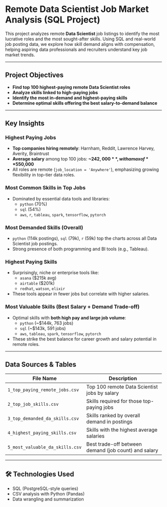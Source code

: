 
# Remote Data Scientist Job Market Analysis (SQL Project)

This project analyzes remote **Data Scientist** job listings to identify the most lucrative roles and the most sought-after skills. Using SQL and real-world job posting data, we explore how skill demand aligns with compensation, helping aspiring data professionals and recruiters understand key job market trends.

---

## Project Objectives

- **Find top 100 highest-paying remote Data Scientist roles**
- **Analyze skills linked to high-paying jobs**
- **Identify the most in-demand and highest-paying skills**
- **Determine optimal skills offering the best salary-to-demand balance**

---

## Key Insights

### Highest Paying Jobs
- **Top companies hiring remotely**: Harnham, Reddit, Lawrence Harvey, Averity, Braintrust
- **Average salary** among top 100 jobs: **~$242,000**, with a max of **$550,000**
- All roles are remote (`job_location = 'Anywhere'`), emphasizing growing flexibility in top-tier data roles.

### Most Common Skills in Top Jobs
- Dominated by essential data tools and libraries:
  - `python` (70%)
  - `sql` (54%)
  - `aws`, `r`, `tableau`, `spark`, `tensorflow`, `pytorch`

### Most Demanded Skills (Overall)
- `python` (114k postings), `sql` (79k), `r` (59k) top the charts across all Data Scientist job postings.
- Strong presence of both programming and BI tools (e.g., Tableau).

### Highest Paying Skills
- Surprisingly, niche or enterprise tools like:
  - `asana` ($215k avg)
  - `airtable` ($201k)
  - `redhat`, `watson`, `elixir`
- These tools appear in fewer jobs but correlate with higher salaries.

### Most Valuable Skills (Best Salary + Demand Trade-off)
- Optimal skills with **both high pay and large job volume**:
  - `python` (~$144k, 763 jobs)
  - `sql` (~$143k, 591 jobs)
  - `aws`, `tableau`, `spark`, `tensorflow`, `pytorch`
- These strike the best balance for career growth and salary potential in remote roles.

---

## Data Sources & Tables

| File Name                        | Description                                                |
|----------------------------------|------------------------------------------------------------|
| `1_top_paying_remote_jobs.csv`   | Top 100 remote Data Scientist jobs by salary              |
| `2_top_job_skills.csv`           | Skills required for those top-paying jobs                 |
| `3_top_demanded_da_skills.csv`   | Skills ranked by overall demand in postings               |
| `4_highest_paying_skills.csv`    | Skills with the highest average salaries                  |
| `5_most_valuable_da_skills.csv`  | Best trade-off between demand (job count) and salary      |

---

## 🛠️ Technologies Used

- SQL (PostgreSQL-style queries)
- CSV analysis with Python (Pandas)
- Data wrangling and summarization
